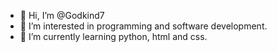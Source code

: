 - 👋 Hi, I’m @Godkind7
- 👀 I’m interested in programming and software development.
- 🌱 I’m currently learning python, html and css.
  

<!---
Godkind7/Godkind7 is a ✨ special ✨ repository because its `README.md` (this file) appears on your GitHub profile.
You can click the Preview link to take a look at your changes.
--->

